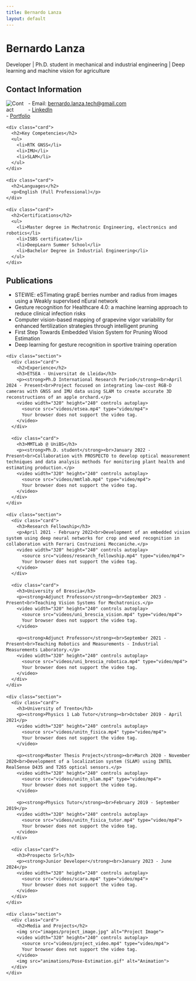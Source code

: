 ```yaml
---
title: Bernardo Lanza
layout: default
---
```


# Bernardo Lanza

Developer | Ph.D. student in mechanical and industrial engineering | Deep learning and machine vision for agriculture

<div class="container">
  <div class="sidebar">
    <div class="card">
      <h2>Contact Information</h2>
      <p>
        <img src="images/contact.jpg" alt="Contact" style="width:50px; float:left; margin-right:10px;">
        - Email: <a href="mailto:bernardo.lanza.tech@gmail.com">bernardo.lanza.tech@gmail.com</a><br>
        - <a href="https://www.linkedin.com/in/bernardo-lanza-554064163">LinkedIn</a><br>
        - <a href="https://orcid.org/0009-0005-3561-754X">Portfolio</a>
      </p>
    </div>

    <div class="card">
      <h2>Key Competencies</h2>
      <ul>
        <li>RTK GNSS</li>
        <li>IMU</li>
        <li>SLAM</li>
      </ul>
    </div>

    <div class="card">
      <h2>Languages</h2>
      <p>English (Full Professional)</p>
    </div>

    <div class="card">
      <h2>Certifications</h2>
      <ul>
        <li>Master degree in Mechatronic Engineering, electronics and robotics</li>
        <li>ISBS certificate</li>
        <li>DeepLearn Summer School</li>
        <li>Bachelor Degree in Industrial Engineering</li>
      </ul>
    </div>
  </div>

  <div class="content">
    <div class="section">
      <div class="card">
        <h2>Publications</h2>
        <ul>
          <li>STEWIE: eSTimating grapE berries number and radius from images using a Weakly supervIsed nEural network</li>
          <li>Gesture recognition for Healthcare 4.0: a machine learning approach to reduce clinical infection risks</li>
          <li>Computer vision-based mapping of grapevine vigor variability for enhanced fertilization strategies through intelligent pruning</li>
          <li>First Step Towards Embedded Vision System for Pruning Wood Estimation</li>
          <li>Deep learning for gesture recognition in sportive training operation</li>
        </ul>
      </div>
    </div>

    <div class="section">
      <div class="card">
        <h2>Experience</h2>
        <h3>ETSEA - Universitat de Lleida</h3>
        <p><strong>Ph.D International Research Period</strong><br>April 2024 - Present<br>Project focused on integrating low-cost RGB-D cameras with GNSS and IMU data using SLAM to create accurate 3D reconstructions of an apple orchard.</p>
        <video width="320" height="240" controls autoplay>
          <source src="videos/etsea.mp4" type="video/mp4">
          Your browser does not support the video tag.
        </video>
      </div>

      <div class="card">
        <h3>MMTLab @ UniBS</h3>
        <p><strong>Ph.D. student</strong><br>January 2022 - Present<br>Collaboration with PROSPECTO to develop optical measurement techniques and data analysis methods for monitoring plant health and estimating production.</p>
        <video width="320" height="240" controls autoplay>
          <source src="videos/mmtlab.mp4" type="video/mp4">
          Your browser does not support the video tag.
        </video>
      </div>
    </div>

    <div class="section">
      <div class="card">
        <h3>Research Fellowship</h3>
        <p>April 2021 - February 2022<br>Development of an embedded vision system using deep neural networks for crop and weed recognition in collaboration with Ferrari Costruzioni Meccaniche.</p>
        <video width="320" height="240" controls autoplay>
          <source src="videos/research_fellowship.mp4" type="video/mp4">
          Your browser does not support the video tag.
        </video>
      </div>

      <div class="card">
        <h3>University of Brescia</h3>
        <p><strong>Adjunct Professor</strong><br>September 2023 - Present<br>Teaching Vision Systems for Mechatronics.</p>
        <video width="320" height="240" controls autoplay>
          <source src="videos/uni_brescia_vision.mp4" type="video/mp4">
          Your browser does not support the video tag.
        </video>

        <p><strong>Adjunct Professor</strong><br>September 2021 - Present<br>Teaching Robotics and Measurements - Industrial Measurements Laboratory.</p>
        <video width="320" height="240" controls autoplay>
          <source src="videos/uni_brescia_robotica.mp4" type="video/mp4">
          Your browser does not support the video tag.
        </video>
      </div>
    </div>

    <div class="section">
      <div class="card">
        <h3>University of Trento</h3>
        <p><strong>Physics 1 Lab Tutor</strong><br>October 2019 - April 2021</p>
        <video width="320" height="240" controls autoplay>
          <source src="videos/unitn_fisica.mp4" type="video/mp4">
          Your browser does not support the video tag.
        </video>

        <p><strong>Master Thesis Project</strong><br>March 2020 - November 2020<br>Development of a localization system (SLAM) using INTEL RealSense D435 and T265 optical sensors.</p>
        <video width="320" height="240" controls autoplay>
          <source src="videos/unitn_slam.mp4" type="video/mp4">
          Your browser does not support the video tag.
        </video>

        <p><strong>Physics Tutor</strong><br>February 2019 - September 2019</p>
        <video width="320" height="240" controls autoplay>
          <source src="videos/unitn_fisica_tutor.mp4" type="video/mp4">
          Your browser does not support the video tag.
        </video>
      </div>

      <div class="card">
        <h3>Prospecto Srl</h3>
        <p><strong>Junior Developer</strong><br>January 2023 - June 2024</p>
        <video width="320" height="240" controls autoplay>
          <source src="videos/scara.mp4" type="video/mp4">
          Your browser does not support the video tag.
        </video>
      </div>
    </div>

    <div class="section">
      <div class="card">
        <h2>Media and Projects</h2>
        <img src="images/project_image.jpg" alt="Project Image">
        <video width="320" height="240" controls autoplay>
          <source src="videos/project_video.mp4" type="video/mp4">
          Your browser does not support the video tag.
        </video>
        <img src="animations/Pose-Estimation.gif" alt="Animation">
      </div>
    </div>
  </div>
</div>
